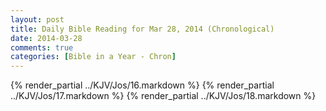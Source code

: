 ```yaml
---
layout: post
title: Daily Bible Reading for Mar 28, 2014 (Chronological)
date: 2014-03-28
comments: true
categories: [Bible in a Year - Chron]
---
```

{% render_partial ../KJV/Jos/16.markdown %}
{% render_partial ../KJV/Jos/17.markdown %}
{% render_partial ../KJV/Jos/18.markdown %}
